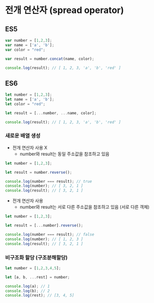 # 전개 연산자 \(spread operator\)

## ES5

```javascript
var number = [1,2,3];
var name = ['a', 'b'];
var color = "red";

var result = number.concat(name, color);

console.log(result); // [ 1, 2, 3, 'a', 'b', 'red' ]
```

## ES6

```javascript
let number = [1,2,3];
let name = ['a', 'b'];
let color = "red";

let result = [...number, ...name, color];

console.log(result); // [ 1, 2, 3, 'a', 'b', 'red' ]
```

### 새로운 배열 생성

* 전개 연산자 사용 X
  * number와 result는 동일 주소값을 참조하고 있음

```javascript
let number = [1,2,3];

let result = number.reverse();

console.log(number === result); // true
console.log(number); // [ 3, 2, 1 ]
console.log(result); // [ 3, 2, 1 ]
```

* 전개 연산자 사용
  * number와 result는 서로 다른 주소값을 참조하고 있음 \(서로 다른 객체\)

```javascript
let number = [1,2,3];

let result = [...number].reverse();

console.log(number === result); // false
console.log(number); // [ 1, 2, 3 ]
console.log(result); // [ 3, 2, 1 ]
```

### 비구조화 할당 \(구조분해할당\)

```javascript
let number = [1,2,3,4,5];

let [a, b, ...rest] = number;

console.log(a); // 1
console.log(b); // 2
console.log(rest); // [3, 4, 5]
```



